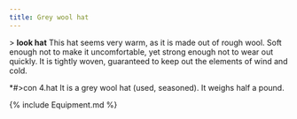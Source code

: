 ```yaml
---
title: Grey wool hat
---
```


\> **look hat**
This hat seems very warm, as it is made out of rough wool. Soft enough
not
to make it uncomfortable, yet strong enough not to wear out quickly. It
is
tightly woven, guaranteed to keep out the elements of wind and cold.

\*#\>con 4.hat
It is a grey wool hat (used, seasoned).
It weighs half a pound.

{% include Equipment.md %}